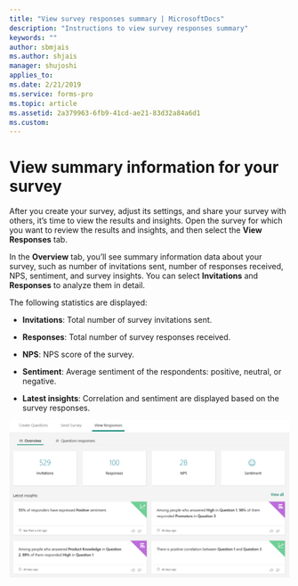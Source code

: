 ```yaml
---
title: "View survey responses summary | MicrosoftDocs"
description: "Instructions to view survey responses summary"
keywords: ""
author: sbmjais
ms.author: shjais
manager: shujoshi
applies_to: 
ms.date: 2/21/2019
ms.service: forms-pro
ms.topic: article
ms.assetid: 2a379963-6fb9-41cd-ae21-83d32a84a6d1
ms.custom: 
---
```

# View summary information for your survey

After you create your survey, adjust its settings, and share your survey with others, it’s time to view the results and insights. Open the survey for which you want to review the results and insights, and then select the **View Responses** tab.

In the **Overview** tab, you’ll see summary information data about your survey, such as number of invitations sent, number of responses received, NPS, sentiment, and survey insights. You can select **Invitations** and **Responses** to analyze them in detail.

The following statistics are displayed:

- **Invitations**: Total number of survey invitations sent.

- **Responses**: Total number of survey responses received.

- **NPS**: NPS score of the survey.

- **Sentiment**: Average sentiment of the respondents: positive, neutral, or negative.

- **Latest insights**: Correlation and sentiment are displayed based on the survey responses.

![view survey responses](media/view-responses.png "View survey responses")  

